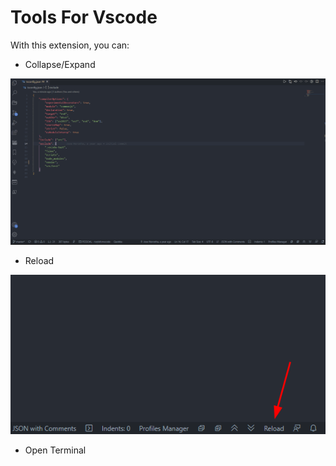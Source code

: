# Tools For Vscode

With this extension, you can:
- Collapse/Expand

![Collapse-Expand](files/readme-files/expand_collapse.gif)

- Reload

![Reload](files/readme-files/reload.png)

- Open Terminal
